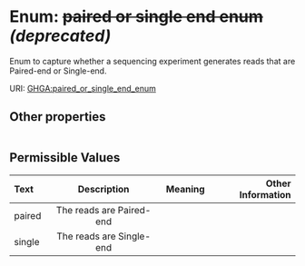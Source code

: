 
# Enum: ~~paired or single end enum~~ _(deprecated)_


Enum to capture whether a sequencing experiment generates reads that are Paired-end or Single-end.

URI: [GHGA:paired_or_single_end_enum](https://w3id.org/GHGA/paired_or_single_end_enum)


## Other properties

|  |  |  |
| --- | --- | --- |

## Permissible Values

| Text | Description | Meaning | Other Information |
| :--- | :---: | :---: | ---: |
| paired | The reads are Paired-end |  |  |
| single | The reads are Single-end |  |  |

